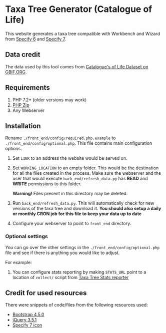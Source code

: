 # Taxa Tree Generator (Catalogue of Life)

This website generates a taxa tree compatible with Workbench and Wizard
from [Specify 6](https://github.com/specify/specify6) and [Specify
7](https://github.com/specify/specify7).

## Data credit

The data used by this tool comes from [Catalogue's of Life Dataset on GBIF.ORG](https://www.gbif.org/dataset/7ddf754f-d193-4cc9-b351-99906754a03b).

## Requirements

1. PHP 7.2+ (older versions may work)
1. [PHP Zip](https://stackoverflow.com/questions/18774568/installing-php-zip-extension)
1. Any Webserver

## Installation

Rename `./front_end/config/required.php.example` to
`./front_end/config/optional.php`. This file contains main configuration
options.

1. Set `LINK` to an address the website would be served on.
1. Set `WORKING_LOCATION` to an empty folder. This would be the
   destination for all the files created in the process. Make sure the
   webserver and the user that would execute `back_end/refresh_data.py`
   has **READ** and **WRITE** permissions to this folder.

   **Warning!** Files present in this directory may be deleted.
1. Run `back_end/refresh_data.py`. This will automatically check for
   new versions of the taxa tree and download it. **You should also
   setup a daily or monthly CRON job for this file to keep your data
   up to date**
1. Configure your webserver to point to `front_end` directory.


### Optional settings

You can go over the other settings in the
`./front_end/config/optional.php` file and see if there is anything you
would like to adjust.

For example:
1. You can configure stats reporting by making `STATS_URL` point to a
location of `collect/` script from [Taxa Tree Stats
reporter](https://github.com/specify/taxa_tree_stats)

## Credit for used resources

There were snippets of code/files from the following resources used:

- [Bootstrap 4.5.0](https://github.com/twbs/bootstrap)
- [jQuery 3.5.1](https://github.com/jquery/jquery)
- [Specify 7 icon](https://sp7demofish.specifycloud.org/static/img/fav_icon.png)


